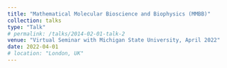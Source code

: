 ```yaml
---
title: "Mathematical Molecular Bioscience and Biophysics (MMBB)"
collection: talks
type: "Talk"
# permalink: /talks/2014-02-01-talk-2
venue: "Virtual Seminar with Michigan State University, April 2022"
date: 2022-04-01
# location: "London, UK"
---
```


<!-- [More information here](http://example2.com)

This is a description of your talk, which is a markdown files that can be all markdown-ified like any other post. Yay markdown! -->
